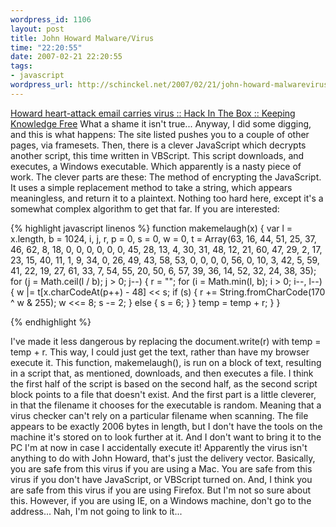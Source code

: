 ```yaml
--- 
wordpress_id: 1106
layout: post
title: John Howard Malware/Virus
time: "22:20:55"
date: 2007-02-21 22:20:55
tags: 
- javascript
wordpress_url: http://schinckel.net/2007/02/21/john-howard-malwarevirus/
---
```

[Howard heart-attack email carries virus :: Hack In The Box :: Keeping Knowledge Free][1] What a shame it isn't true... Anyway, I did some digging, and this is what happens: The site listed pushes you to a couple of other pages, via framesets. Then, there is a clever JavaScript which decrypts another script, this time written in VBScript. This script downloads, and executes, a Windows executable. Which apparently is a nasty piece of work. The clever parts are these: The method of encrypting the JavaScript. It uses a simple replacement method to take a string, which appears meaningless, and return it to a plaintext. Nothing too hard here, except it's a somewhat complex algorithm to get that far. If you are interested: 
    
    
{% highlight javascript linenos %}
    function makemelaugh(x) { 
        var l = x.length, b = 1024, i, j, r, p = 0, s = 0, w = 0, 
            t = Array(63, 16, 44, 51, 25, 37, 46, 62, 8, 18, 0, 0, 0, 0, 0, 0, 45, 28, 13, 4, 
                      30, 31, 48, 12, 21, 60, 47, 29, 2, 17, 23, 15, 40, 11, 1, 9, 34, 0, 26, 49, 
                      43, 58, 53, 0, 0, 0, 0, 56, 0, 10, 3, 42, 5, 59, 41, 22, 19, 27, 61, 33, 7, 
                      54, 55, 20, 50, 6, 57, 39, 36, 14, 52, 32, 24, 38, 35); 
        for (j = Math.ceil(l / b); j > 0; j--) { 
            r = ""; 
            for (i = Math.min(l, b); i > 0; i--, l--) { 
                w |= t[x.charCodeAt(p++) - 48] << s; 
                if (s) { 
                    r += String.fromCharCode(170 ^ w & 255); 
                    w <<= 8; 
                    s -= 2; 
                } else { 
                    s = 6; 
                } 
            } 
        temp = temp + r; 
        } 
    }
    
{% endhighlight %}

I've made it less dangerous by replacing the document.write(r) with temp = temp + r. This way, I could just get the text, rather than have my browser execute it. This function, makemelaugh(), is run on a block of text, resulting in a script that, as mentioned, downloads, and then executes a file. I think the first half of the script is based on the second half, as the second script block points to a file that doesn't exist. And the first part is a little cleverer, in that the filename it chooses for the executable is random. Meaning that a virus checker can't rely on a particular filename when scanning. The file appears to be exactly 2006 bytes in length, but I don't have the tools on the machine it's stored on to look further at it. And I don't want to bring it to the PC I'm at now in case I accidentally execute it! Apparently the virus isn't anything to do with John Howard, that's just the delivery vector. Basically, you are safe from this virus if you are using a Mac. You are safe from this virus if you don't have JavaScript, or VBScript turned on. And, I think you are safe from this virus if you are using Firefox. But I'm not so sure about this. However, if you are using IE, on a Windows machine, don't go to the address... Nah, I'm not going to link to it... 

   [1]: http://www.hackinthebox.org/modules.php?op=modload&name=News&file=article&sid=22581

